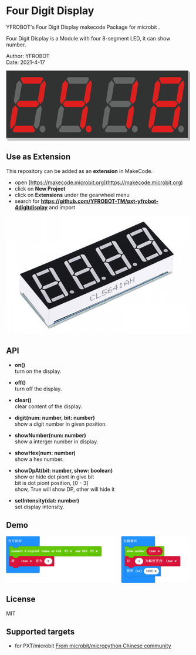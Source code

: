 # Four Digit Display
YFROBOT's Four Digit Display makecode Package for microbit .

Four Digit Display is a Module with four 8-segment LED, it can show number.

Author: YFROBOT  
Date:   2021-4-17

![](https://raw.githubusercontent.com/YFROBOT-TM/pxt-yfrobot-4digitdisplay/main/icon.png)

## Use as Extension

This repository can be added as an **extension** in MakeCode.

* open [https://makecode.microbit.org](https://makecode.microbit.org)
* click on **New Project**
* click on **Extensions** under the gearwheel menu
* search for **https://github.com/YFROBOT-TM/pxt-yfrobot-4digitdisplay** and import

![](https://raw.githubusercontent.com/YFROBOT-TM/pxt-yfrobot-4digitdisplay/main/4-LED.jpg)

## API

- **on()**  
turn on the display.  

- **off()**  
turn off the display.  

- **clear()**  
clear content of the display.  

- **digit(num: number, bit: number)**  
show a digit number in given position.  

- **showNumber(num: number)**  
show a interger number in display.  

- **showHex(num: number)**  
show a hex number.  

- **showDpAt(bit: number, show: boolean)**  
show or hide dot piont in give bit  
bit is dot piont position, [0 - 3]  
show, True will show DP, other will hide it  

- **setIntensity(dat: number)**  
set display intensity.  

## Demo

![](https://raw.githubusercontent.com/YFROBOT-TM/pxt-yfrobot-4digitdisplay/main/demo.png)

## License  
MIT

## Supported targets  

* for PXT/microbit
[From microbit/micropython Chinese community](http://www.micropython.org.cn) 